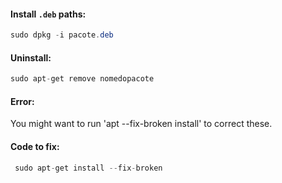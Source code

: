 #### Install `.deb` paths:
```c#
sudo dpkg -i pacote.deb
```
#### Uninstall:
```c#
sudo apt-get remove nomedopacote
```

#### Error:
You might want to run 'apt --fix-broken install' to correct these.
#### Code to fix:
```c#
 sudo apt-get install --fix-broken
 ```




